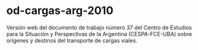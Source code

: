 od-cargas-arg-2010
==================

Versión web del documento de trabajo número 37 del Centro de Estudios para la Situación y Perspectivas de la Argentina (CESPA-FCE-UBA) sobre orígenes y destinos del transporte de cargas viales.
